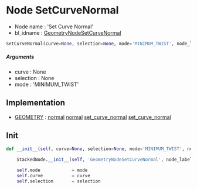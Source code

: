 # Node SetCurveNormal

- Node name : 'Set Curve Normal'
- bl_idname : [GeometryNodeSetCurveNormal](https://docs.blender.org/api/current/bpy.types.GeometryNodeSetCurveNormal.html)


``` python
SetCurveNormal(curve=None, selection=None, mode='MINIMUM_TWIST', node_label=None, node_color=None)
```
##### Arguments

- curve : None
- selection : None
- mode : 'MINIMUM_TWIST'

## Implementation

- [GEOMETRY](/docs/GeoNodes/GEOMETRY.md) : [normal](/docs/GeoNodes/socket_GEOMETRY.md#normal) [normal](/docs/GeoNodes/socket_GEOMETRY.md#normal) [set_curve_normal](/docs/GeoNodes/socket_GEOMETRY.md#set_curve_normal) [set_curve_normal](/docs/GeoNodes/socket_GEOMETRY.md#set_curve_normal)

## Init

``` python
def __init__(self, curve=None, selection=None, mode='MINIMUM_TWIST', node_label=None, node_color=None):

    StackedNode.__init__(self, 'GeometryNodeSetCurveNormal', node_label=node_label, node_color=node_color)

    self.mode            = mode
    self.curve           = curve
    self.selection       = selection
```
